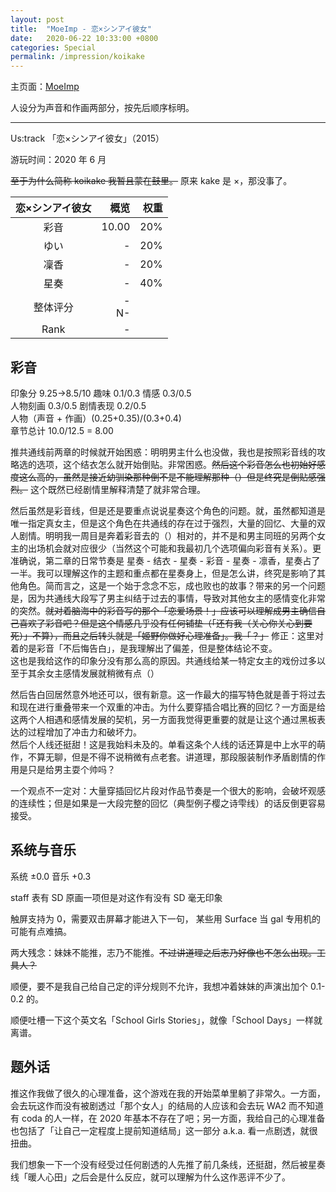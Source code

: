 ```yaml
---
layout: post
title:  "MoeImp - 恋×シンアイ彼女"
date:   2020-06-22 10:33:00 +0800
categories: Special
permalink: /impression/koikake
---
```


主页面：[MoeImp](http://yoro.xyz/impression)

人设分为声音和作画两部分，按先后顺序标明。

---

Us:track 「恋×シンアイ彼女」（2015）

游玩时间：2020 年 6 月

~~至于为什么简称 koikake 我暂且蒙在鼓里。~~ 原来 kake 是 ×，那没事了。

| 恋×シンアイ彼女 | 概览 |权重|
| :---------------: |---: |---: |
| 彩音 | 10.00 |20%|
| ゆい | - |20%|
| 凜香 | - |20%|
| 星奏 | - |40%|
| 整体评分 |-<br />N-||
| Rank |  -  ||

## 彩音

印象分 9.25→8.5/10 趣味 0.1/0.3 情感 0.3/0.5  
人物刻画 0.3/0.5 剧情表现 0.2/0.5  
人物（声音 + 作画）(0.25+0.35)/(0.3+0.4)  
章节总计 10.0/12.5 = 8.00

推共通线前两章的时候就开始困惑：明明男主什么也没做，我也是按照彩音线的攻略选的选项，这个结衣怎么就开始倒贴。非常困惑。~~然后这个彩音怎么也初始好感度这么高的，虽然是接近幼驯染那种倒不是不能理解那种（）但是终究是倒贴感强烈。~~ 这个既然已经剧情里解释清楚了就非常合理。

然后虽然是彩音线，但是还是要重点说说星奏这个角色的问题。就，虽然都知道是唯一指定真女主，但是这个角色在共通线的存在过于强烈，大量的回忆、大量的双人剧情。明明我一周目是奔着彩音去的（）相对的，并不是和男主同班的另两个女主的出场机会就对应很少（当然这个可能和我最初几个选项偏向彩音有关系）。更准确说，第二章的日常节奏是 星奏 - 结衣 - 星奏 - 彩音 - 星奏 - 凛香，星奏占了一半。我可以理解这作的主题和重点都在星奏身上，但是怎么讲，终究是影响了其他角色。简而言之，这是一个始于念念不忘，成也败也的故事？带来的另一个问题是，因为共通线大段写了男主纠结于过去的事情，导致对其他女主的感情变化非常的突然。~~就对着脑海中的彩音写的那个「恋爱场景！」应该可以理解成男主确信自己喜欢了彩音吧？但是这个情感几乎没有任何铺垫（「还有我（关心你关心到要死）」不算），而且之后转头就是「姬野你做好心理准备」。我「？」~~ 修正：这里对着的是彩音「不后悔告白」，是我理解出了偏差，但是整体结论不变。  
这也是我给这作的印象分没有那么高的原因。共通线给某一特定女主的戏份过多以至于其余女主感情发展就稍微有点（）

然后告白回居然意外地还可以，很有新意。这一作最大的描写特色就是善于将过去和现在进行重叠带来一个双重的冲击。为什么要穿插合唱比赛的回忆？一方面是给这两个人相遇和感情发展的契机，另一方面我觉得更重要的就是让这个通过黑板表达的过程增加了冲击力和破坏力。  
然后个人线还挺甜！这是我始料未及的。单看这条个人线的话还算是中上水平的萌作，不算无聊，但是不得不说稍微有点老套。讲道理，那段服装制作矛盾剧情的作用是只是给男主耍个帅吗？

一个观点不一定对：大量穿插回忆片段对作品节奏是一个很大的影响，会破坏观感的连续性；但是如果是一大段完整的回忆（典型例子樱之诗雫线）的话反倒更容易接受。

## 系统与音乐

系统 ±0.0 音乐 +0.3

staff 表有 SD 原画一项但是对这作有没有 SD 毫无印象

触屏支持为 0，需要双击屏幕才能进入下一句，
某些用 Surface 当 gal 专用机的可能有点难搞。

两大残念：妹妹不能推，志乃不能推。~~不过讲道理之后志乃好像也不怎么出现。工具人？~~

顺便，要不是我自己给自己定的评分规则不允许，我想冲着妹妹的声演出加个 0.1-0.2 的。

顺便吐槽一下这个英文名「School Girls Stories」，就像「School Days」一样就离谱。

## 题外话

推这作我做了很久的心理准备，这个游戏在我的开始菜单里躺了非常久。一方面，会去玩这作而没有被剧透过「那个女人」的结局的人应该和会去玩 WA2 而不知道有 coda 的人一样，在 2020 年基本不存在了吧；另一方面，我给自己的心理准备也包括了「让自己一定程度上提前知道结局」这一部分 a.k.a. 看一点剧透，就很扭曲。

我们想象一下一个没有经受过任何剧透的人先推了前几条线，还挺甜，然后被星奏线「暖人心田」之后会是什么反应，就可以理解为什么这作恶评不少了。